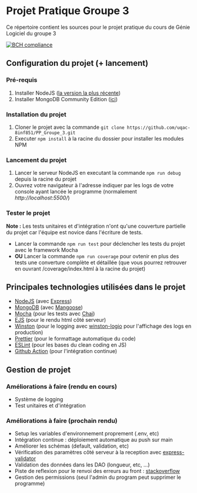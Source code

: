 # Projet Pratique Groupe 3

Ce répertoire contient les sources pour le projet pratique du cours de Génie Logiciel du groupe 3

[![BCH compliance](https://bettercodehub.com/edge/badge/uqac-8inf851/PP_Groupe_3?branch=main&token=af6e898e99eda64b951d2b91d05064d96240efb4)](https://bettercodehub.com/)

## Configuration du projet (+ lancement)

### Pré-requis

1. Installer NodeJS ([la version la plus récente](https://nodejs.org/en/download/))
1. Installer MongoDB Community Edition ([ici](https://docs.mongodb.com/manual/administration/install-community/))

### Installation du projet

1. Cloner le projet avec la commande `git clone https://github.com/uqac-8inf851/PP_Groupe_3.git`
1. Executer `npm install` à la racine du dossier pour installer les modules NPM

### Lancement du projet

1. Lancer le serveur NodeJS en executant la commande `npm run debug` depuis la racine du projet
1. Ouvrez votre navigateur à l'adresse indiquer par les logs de votre console ayant lancée le programme (normalement _http://localhost:5500/_)

### Tester le projet

**Note :** Les tests unitaires et d'intégration n'ont qu'une couverture partielle du projet car l'équipe est novice dans l'écriture de tests.

-   Lancer la commande `npm run test` pour déclencher les tests du projet avec le framework Mocha
-   **OU** Lancer la commande `npm run coverage` pour ovtenir en plus des tests une converture complète et détaillée (que vous pourrez retrouver en ouvrant /coverage/index.html à la racine du projet)

## Principales technologies utilisées dans le projet

-   [NodeJS](https://nodejs.org/en/) (avec [Express](https://expressjs.com/fr/))
-   [MongoDB](https://www.mongodb.com/fr) (avec [Mangoose](https://mongoosejs.com/docs/))
-   [Mocha](https://mochajs.org/) (pour les tests avec [Chai](https://www.chaijs.com/))
-   [EJS](https://ejs.co/) (pour le rendu html côté serveur)
-   [Winston](https://github.com/winstonjs/winston) (pour le logging avec [winston-logio](https://github.com/jaakkos/winston-logio) pour l'affichage des logs en production)
-   [Prettier](https://prettier.io/) (pour le formattage automatique du code)
-   [ESLint](https://eslint.org/) (pour les bases du clean coding en JS)
-   [Github Action](https://github.com/features/actions) (pour l'intégration continue)

## Gestion de projet

### Améliorations à faire (rendu en cours)

-   Système de logging
-   Test unitaires et d'intégration

### Améliorations à faire (prochain rendu)

-   Setup les variables d'environnement proprement (.env, etc)
-   Intégration continue : déploiement automatique au push sur main
-   Améliorer les schémas (default, validation, etc)
-   Vérification des paramètres côté serveur à la reception avec [express-validator](https://express-validator.github.io/docs/check-api.html)
-   Validation des données dans les DAO (longueur, etc, ...)
-   Piste de reflexion pour le renvoi des erreurs au front : [stackoverflow](https://stackoverflow.com/questions/52341893/form-validation-and-displaying-error-message-using-ejs)
-   Gestion des permissions (seul l'admin du program peut supprimer le programme)
